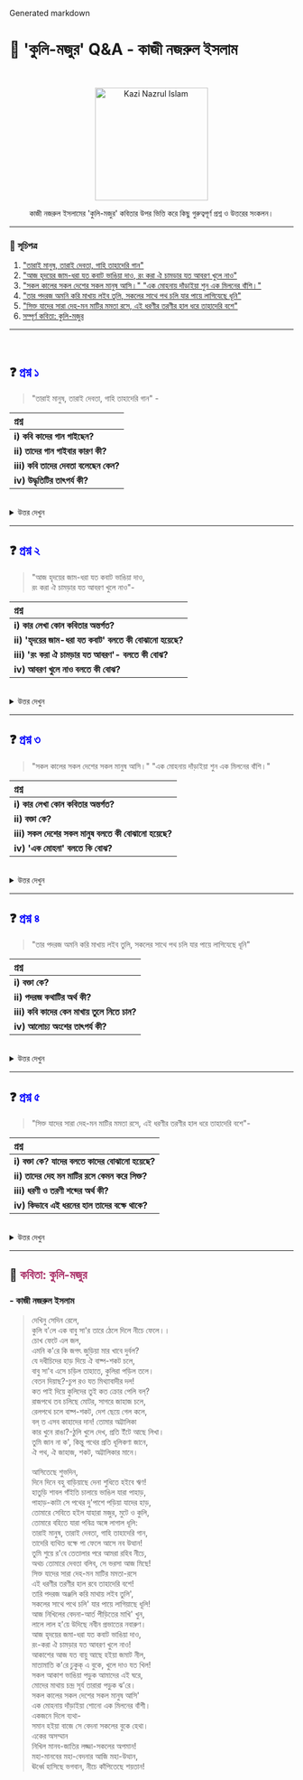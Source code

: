 Generated markdown
# 📖 'কুলি-মজুর' Q&A - কাজী নজরুল ইসলাম

<br>

<p align="center">
  <img src="https://upload.wikimedia.org/wikipedia/commons/thumb/d/d6/Kazi_Nazrul_Islam%2C_circa_1940.jpg/800px-Kazi_Nazrul_Islam%2C_circa_1940.jpg" alt="Kazi Nazrul Islam" width="200"/>
</p>

<p align="center">
  কাজী নজরুল ইসলামের 'কুলি-মজুর' কবিতার উপর ভিত্তি করে কিছু গুরুত্বপূর্ণ প্রশ্ন ও উত্তরের সংকলন।
</p>

---

### 📝 সূচিপত্র

1.  ["তারাই মানুষ, তারাই দেবতা, গাহি তাহাদেরি গান"](#question-1)
2.  ["আজ হৃদয়ের জাম-ধরা যত কবাট ভাঙিয়া দাও, রং করা ঐ চামড়ার যত আবরণ খুলে নাও"](#question-2)
3.  ["সকল কালের সকল দেশের সকল মানুষ আসি।" "এক মোহনায় দাঁড়াইয়া শুন এক মিলনের বাঁশি।"](#question-3)
4.  ["তার পদরজ অমনি করি মাখায় লইব তুলি, সকলের সাথে পথ চলি যার পায়ে লাগিযেছে ধূনি"](#question-4)
5.  ["সিক্ত যাদের সারা দেহ-মন মাটির মমতা রসে, এই ধরণীর তরণীর হাল ধরে তাহাদেরি বশে"](#question-5)
6.  [সম্পূর্ণ কবিতা: কুলি-মজুর](#poem)

---

<br>

## <a name="question-1"></a>❓ <font color="blue">প্রশ্ন ১</font>

> "তারাই মানুষ, তারাই দেবতা, গাহি তাহাদেরি গান" -

| প্রশ্ন |
| :--- |
| **i) কবি কাদের গান গাইছেন?** |
| **ii) তাদের গান গাইবার কারণ কী?** |
| **iii) কবি তাদের দেবতা বলেছেন কেন?** |
| **iv) উদ্ধৃতিটির তাৎপর্য কী?** |

<br>

<details>
<summary>উত্তর দেখুন</summary>

| অংশ | উত্তর |
| :-- | :---- |
| **i)** | কবি নজরুল ইসলাম মানব সভ্যতার ধারক এবং বাহক কুলি-মজুর, শ্রমিক, সমাজের নির্যাতিত মানুষদের জয়গান গেয়েছেন। কারণ এদের কঠিন শ্রমই মানব সভ্যতাকে টিকিয়ে রেখেছে। |
| **ii)** | কবির মনে হয় সমাজকে গড়ে তুলতে যারা হাতুড়ি, শাবল, গাইতি নিয়ে হাড়ভাঙ্গা পরিশ্রম করছে, যারা পাহাড় কেটে পথ তৈরি করছে তারাই সভ্যতার ধারক এবং বাহক। তাই এরাই প্রশংসা পাবার যোগ্য। |
| **iii)**| কবি এই সমস্ত মানুষের মধ্যেই নরনারায়ণকে প্রত্যক্ষ করেছেন। যে চাষা মাঠে চাষ করছে, যে মাঝি জান ফেলে মাছ ধরছে, যে শ্রমিক পাথর কেটে পথ তৈরি করছে, তাদের মধ্যেই ঈশ্বর দিয়েছেন ধরা। তাই কবি তাদের দেবতা বলেছেন। |
| **iv)** | কবি সাম্যবাদের বক্তা। সমাজে উচ্চ-নীচ ভেদাভেদ কবির কাছে চরম অন্যায়। সমাজের যারা ধারক এবং বাহক তারা এই সামাজিক সমস্ত সুযোগ সুবিধা থেকে বঞ্চিত- এটা কবি মেনে নিতে পারছেন না। যাদের শ্রমের বিনিময়ে সুবিধাভোগী ধনী সম্প্রদায়েরা সমাজের উপর তলায় নিশ্চিন্তে দিন কাটাতে পারছেন তাদের অবহেলা কবি বরদাস্ত করতে পারছেন না। তাই সাম্যবাদী কবি কুলি-মজুর, নিপীড়িত, নির্যাতিত মানুষের গান গাইছেন। |

</details>

---

## <a name="question-2"></a>❓ <font color="blue">প্রশ্ন ২</font>

> "আজ হৃদয়ের জাম-ধরা যত কবাট ভাঙিয়া দাও, <br> রং করা ঐ চামড়ার যত আবরণ খুলে নাও"-

| প্রশ্ন |
| :--- |
| **i) কার লেখা কোন কবিতার অন্তর্গত?** |
| **ii) 'হৃদয়ের জাম-ধরা যত কবাট' বলতে কী বোঝানো হয়েছে?** |
| **iii) 'রং করা ঐ চামড়ার যত আবরণ'- বলতে কী বোঝ?** |
| **iv) আবরণ খুলে নাও বলতে কী বোঝ?** |

<br>

<details>
<summary>উত্তর দেখুন</summary>

| অংশ | উত্তর |
| :-- | :---- |
| **i)** | বিদ্রোহী কবি কাজী নজরুল ইসলাম রচিত 'কুলি-মজুর' কবিতার অন্তর্গত। |
| **ii)** | 'জাম-ধরা ও কবাট' শব্দ দুটির অর্থ যথাক্রমে অচল ও দরজা। অর্থাৎ বহুদিনের অব্যবহার্য রীতিনীতি যা সমাজের বুকে পাথরের মত বসে আছে তাদের আজ আর কোনো প্রয়োজন নেই, তারা অচল। |
| **iii)**| 'রং করা ওই চামড়ার আবরণ' বলতে মানুষের গায়ের সাদাকালো রঙের কথা বলা হয়েছে। কবি বলেছেন বাহ্যিক গায়ের রং এতো শুধু বাইরের আবরণ। তাই কালো আর ধলো বাইরে সবাই, ভিতরে সবাই সমান রাঙা। চামড়ার ভিতরে যে আসল মানুষ তাদের সকলের গায়ের রঙ লাল। সেখানে মানুষে মানুষে কোনো পার্থক্য নেই, কোন ভেদাভেদ নেই, কোনো ধনী-দরিদ্র নেই। কারণ সবার শরীরে বইছে লালরক্ত। তবে ভেদাভেদ কীসের। |
| **iv)** | তাই কবি কৃত্রিম ভেদাভেদের আবরণটা অর্থাৎ পর্দাটা খুলে দেখতে বলেছেন। যদি চর্মচক্ষুর বদলে আমাদের মর্মচক্ষুর উন্মোচন ঘটে তবে যে পার্থক্যকে আমরা এতকাল বড় করে দেখেছি তার কোনো অস্তিত্বই থাকবে না। মানুষের সবচেয়ে বড় পরিচয় হয়ে উঠবে সে মানুষ- তার মনুষত্ববোধই তার প্রকৃত পরিচয়। |

</details>

---

## <a name="question-3"></a>❓ <font color="blue">প্রশ্ন ৩</font>

> "সকল কালের সকল দেশের সকল মানুষ আসি।" "এক মোহনায় দাঁড়াইয়া শুন এক মিলনের বাঁশি।"

| প্রশ্ন |
| :--- |
| **i) কার লেখা কোন কবিতার অন্তর্গত?** |
| **ii) বক্তা কে?** |
| **iii) সকল দেশের সকল মানুষ বলতে কী বোঝানো হয়েছে?** |
| **iv) 'এক মোহনা' বলতে কি বোঝ?** |

<br>

<details>
<summary>উত্তর দেখুন</summary>

| অংশ | উত্তর |
| :-- | :---- |
| **i)** | আলোচ্য অংশটি বিদ্রোহী কবি কাজী নজরুল ইসলামের 'কুলি-মজুর' কবিতার অন্তর্গত। |
| **ii)** | উদ্ধৃতি অংশটির বক্তা হলেন সাম্যবাদী তথা বিদ্রোহী কবি কাজী নজরুল ইসলাম। |
| **iii)**| 'সকল দেশের সকল মানুষ' বলতে বিশ্ব-নিখিলের আপামর জনসাধারণকে বোঝানো হয়েছে। কারণ জগৎজুড়ে এক জাতি শুধু, যে জাতির নাম মানুষ জাতি। বিশ্ব পৃথিবীর সকল মানুষকেই সকল দেশের মানুষ বোঝানো হয়েছে। |
| **iv)** | 'এক মোহনা' বলতে একত্রে মিলনের মোহনাকে বোঝানো হয়েছে। নদী যেমন দীর্ঘপথ পার করে মোহনায় এসে সাগরে মিলিত হয় - মিলিত হয়ে যেমন তার সম্পূর্ণতা লাভ করে, ঠিক তেমনি মহামানবের সাগরতীরে মানুষের মিলনে ঐক্যের সৃষ্টি হতে পারে, ভেদাভেদের শক্ত প্রাচীর ভেঙে দিয়ে সৃষ্টি করতে পারে এক জাতি এক প্রাণ। বিশ্ব জুড়ে গড়ে উঠবে একটি মাত্র জাতি - 'মানব জাতি'। |

</details>

---

## <a name="question-4"></a>❓ <font color="blue">প্রশ্ন ৪</font>

> "তার পদরজ অমনি করি মাখায় লইব তুলি, সকলের সাথে পথ চলি যার পায়ে লাগিযেছে ধূনি"

| প্রশ্ন |
| :--- |
| **i) বক্তা কে?** |
| **ii) পদরজ কথাটির অর্থ কী?** |
| **iii) কবি কাদের কেন মাখায় তুলে নিতে চান?** |
| **iv) আলোচ্য অংশের তাৎপর্য কী?** |

<br>

<details>
<summary>উত্তর দেখুন</summary>

| অংশ | উত্তর |
| :-- | :---- |
| **i)** | কবি নজরুল রচিত 'কুলি-মজুর' কবিতায় বক্তা নিপীড়িত মানুষের প্রতিনিধি বিদ্রোহী কবি নজরুল স্বয়ং। |
| **ii)** | 'পদরজ' শব্দের অর্থ পায়ের ধুলো। মানী ও বয়োজ্যেষ্ঠ ব্যক্তির পায়ের ধুলো আশীর্বাদ স্বরুপ। |
| **iii)**| কবির মতে কুলি মজুর তথা শ্রমজীবী মানুষেরা হল সভ্যতার ধারক এবং বাহক। কর্মই তাদের ধর্ম, কর্মই তাদের পূজা। তাই তারা সবার নমস্য। কবি তাই তাদের মাখায় তুলে নিয়ে তাদের সম্মানীয় মানুষ হিসেবে স্বীকৃতি দিতে চান। |
| **iv)** | আলোচ্য অংশটির বক্তব্য অতি তাৎপর্যপূর্ণ। কবির মতে সমাজের কুলি মজুর শ্রমজীবী মানুষেরাই সভ্যতার প্রকৃত ধারক ও বাহক। মাটির কাছাকাছি থেকে কবিও তাদের সঙ্গে পায়ে পা মিলিয়ে চলতে চান। তাদের কষ্টের সাথী হতে চান। আলোচ্য অংশে কুলি মজুরদের প্রতি কবির গভীর সহানুভূতি লক্ষ্য করা যায়। |

</details>

---

## <a name="question-5"></a>❓ <font color="blue">প্রশ্ন ৫</font>

> "সিক্ত যাদের সারা দেহ-মন মাটির মমতা রসে, এই ধরণীর তরণীর হাল ধরে তাহাদেরি বশে"-

| প্রশ্ন |
| :--- |
| **i) বক্তা কে? যাদের বলতে কাদের বোঝানো হয়েছে?** |
| **ii) তাদের দেহ মন মাটির রসে কেমন করে সিক্ত?** |
| **iii) ধরণী ও তরণী শব্দের অর্থ কী?** |
| **iv) কিভাবে এই ধরনের হাল তাদের বক্ষে থাকে?** |

<br>

<details>
<summary>উত্তর দেখুন</summary>

| অংশ | উত্তর |
| :-- | :---- |
| **i)** | 'কুলি-মজুর' কবিতায় বক্তা কবি নজরুল স্বয়ং। যাদের বলতে শ্রমজীবী মানুষ তথা কুলি-মজুরদের বোঝানো হয়েছে। |
| **ii)** | আলোচ্য 'কুলি-মজুর' কবিতায় কবি শুধুমাত্র কুলি-মজুরদের কথায় বলেননি, সমাজের নিপীড়িত, বঞ্চিত, অবহেলিত তথা তাঁতি, কামার, কুমোর, চাষি, জেলে সমস্ত খেটে খাওয়া অবহেলিত মানুষদের কথাও বলেছেন। এদের সাথে মাটির সরাসরি যোগ। কারণ এরা মাটিতে খেটে খাওয়া মানুষ। তাই এদের মন মাটির মত মমতা রসে সিক্ত। |
| **iii)**| ধরণী কথার অর্থ হলো ধরিত্রী বা পৃথিবী। আর তরণী কথার অর্থ হল নৌকা বা তরী। |
| **iv)** | নৌকা চালাবার সময় নৌকার হাল ধরে থাকে মাঝি। তারই নির্দেশ মতো নৌকা চালিত হয়। শ্রমজীবী মানুষের দল পৃথিবী রূপ নৌকার হাল ধরে থাকে। তারাই সভ্যতা-রূপ নৌকাকে চালিত করে। কর্মই তাদের ধর্ম, কর্মই তাদের পূজা। |

</details>

---

## <a name="poem"></a>📜 <font color="#AA336A">কবিতা: কুলি-মজুর</font>
### - কাজী নজরুল ইসলাম

> দেখিনু সেদিন রেলে, <br>
> কুলি ব'লে এক বাবু সা'র তারে ঠেলে দিলে নীচে ফেলে।। <br>
> চোখ ফেটে এল জল, <br>
> এমনি ক'রে কি জগৎ জুড়িয়া মার খাবে দুর্বল? <br>
> যে দধীচিদের হাড় দিয়ে ঐ বাষ্প-শকট চলে, <br>
> বাবু সা'ব এসে চড়িল তাহাতে, কুলিরা পড়িল তলে। <br>
> বেতন দিয়াছ?-চুপ রও যত মিথ্যাবাদীর দল! <br>
> কত পাই দিয়ে কুলিদের তুই কত ক্রোর পেলি বল্? <br>
> রাজপথে তব চলিছে মোটর, সাগরে জাহাজ চলে, <br>
> রেলপথে চলে বাষ্প-শকট, দেশ ছেয়ে গেল কলে, <br>
> বল্ ত এসব কাহাদের দান! তোমার অট্টালিকা <br>
> কার খুনে রাঙা?-ঠুলি খুলে দেখ, প্রতি ইঁটে আছে লিখা। <br>
> তুমি জান না ক', কিন্তু পথের প্রতি ধূলিকণা জানে, <br>
> ঐ পথ, ঐ জাহাজ, শকট, অট্টালিকার মানে। <br>
> <br>
> আসিতেছে শুভদিন, <br>
> দিনে দিনে বহু বাড়িয়াছে দেনা শুধিতে হইবে ঋণ! <br>
> হাতুড়ি শাবল গাঁইতি চালায়ে ভাঙিল যারা পাহাড়, <br>
> পাহাড়-কাটা সে পথের দু'পাশে পড়িয়া যাদের হাড়, <br>
> তোমারে সেবিতে হইল যাহারা মজুর, মুটে ও কুলি, <br>
> তোমারে বহিতে যারা পবিত্র অঙ্গে লাগাল ধূলি: <br>
> তারাই মানুষ, তারাই দেবতা, গাহি তাহাদেরি গান, <br>
> তাদেরি ব্যথিত বক্ষে পা ফেলে আসে নব উত্থান! <br>
> তুমি শুয়ে র'বে তেতালার পরে আমরা রহিব নীচে, <br>
> অথচ তোমারে দেবতা বলিব, সে ভরসা আজ মিছে! <br>
> সিক্ত যাদের সারা দেহ-মন মাটির মমতা-রসে <br>
> এই ধরণীর তরণীর হাল রবে তাহাদেরি বশে! <br>
> তারি পদরজ অঞ্জলি করি মাথায় লইব তুলি', <br>
> সকলের সাথে পথে চলি' যার পায়ে লাগিয়াছে ধূলি! <br>
> আজ নিখিলের বেদনা-আর্ত পীড়িতের মাখি' খুন, <br>
> লালে লাল হ'য়ে উদিছে নবীন প্রভাতের নবারুণ। <br>
> আজ হৃদয়ের জমা-ধরা যত কবাট ভাঙিয়া দাও, <br>
> রং-করা ঐ চামড়ার যত আবরণ খুলে নাও! <br>
> আকাশের আজ যত বায়ু আছে হইয়া জমাট নীল, <br>
> মাতামাতি ক'রে ঢুকুক্ এ বুকে, খুলে দাও যত খিল! <br>
> সকল আকাশ ভাঙিয়া পড়ুক আমাদের এই ঘরে, <br>
> মোদের মাথায় চন্দ্র সূর্য তারারা পড়ুক ঝ'রে। <br>
> সকল কালের সকল দেশের সকল মানুষ আসি' <br>
> এক মোহনায় দাঁড়াইয়া শোনো এক মিলনের বাঁশী। <br>
> একজনে দিলে ব্যথা- <br>
> সমান হইয়া বাজে সে বেদনা সকলের বুকে হেথা। <br>
> একের অসম্মান <br>
> নিখিল মানব-জাতির লজ্জা-সকলের অপমান! <br>
> মহা-মানবের মহা-বেদনার আজি মহা-উত্থান, <br>
> ঊর্ধ্বে হাসিছে ভগবান, নীচে কাঁপিতেছে শয়তান!
